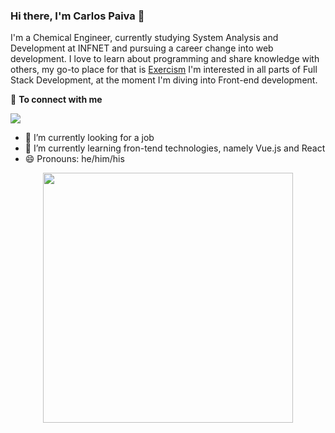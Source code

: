 ### Hi there, I'm Carlos Paiva 👋

I'm a Chemical Engineer, currently studying System Analysis and Development at INFNET and pursuing a career change into web development.
I love to learn about programming and share knowledge with others, my go-to place for that is [Exercism](https://exercism.org/profiles/cdpaiva) 
I'm interested in all parts of Full Stack Development, at the moment I'm diving into Front-end development.

<summary>🤝 <b>To connect with me</b></summary>

<p align = "center">
 
[<img src="https://img.shields.io/badge/linkedin-%230077B5.svg?&style=for-the-badge&logo=linkedin&logoColor=white" />](https://www.linkedin.com/in/carlos-damiani/)

</p>

- 🔭 I’m currently looking for a job
- 🌱 I’m currently learning fron-tend technologies, namely Vue.js and React
- 😄 Pronouns: he/him/his

<p align = "center">
  <img src = "https://github-readme-stats.vercel.app/api?username=cdpaiva&show_icons=true&theme=bear" width = 400>
</p>
